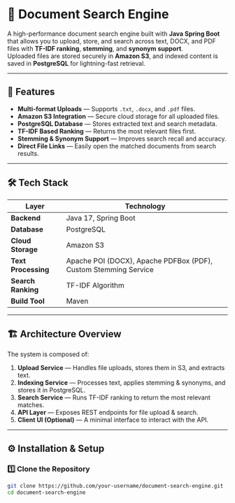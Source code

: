 # 📄 Document Search Engine

A high-performance document search engine built with **Java Spring Boot** that allows you to upload, store, and search across text, DOCX, and PDF files with **TF-IDF ranking**, **stemming**, and **synonym support**.  
Uploaded files are stored securely in **Amazon S3**, and indexed content is saved in **PostgreSQL** for lightning-fast retrieval.

---

## 🚀 Features

- **Multi-format Uploads** — Supports `.txt`, `.docx`, and `.pdf` files.
- **Amazon S3 Integration** — Secure cloud storage for all uploaded files.
- **PostgreSQL Database** — Stores extracted text and search metadata.
- **TF-IDF Based Ranking** — Returns the most relevant files first.
- **Stemming & Synonym Support** — Improves search recall and accuracy.
- **Direct File Links** — Easily open the matched documents from search results.

---

## 🛠 Tech Stack

| Layer              | Technology |
|--------------------|------------|
| **Backend**        | Java 17, Spring Boot |
| **Database**       | PostgreSQL |
| **Cloud Storage**  | Amazon S3 |
| **Text Processing**| Apache POI (DOCX), Apache PDFBox (PDF), Custom Stemming Service |
| **Search Ranking** | TF-IDF Algorithm |
| **Build Tool**     | Maven |

---

## 🏗 Architecture Overview

The system is composed of:
1. **Upload Service** — Handles file uploads, stores them in S3, and extracts text.
2. **Indexing Service** — Processes text, applies stemming & synonyms, and stores it in PostgreSQL.
3. **Search Service** — Runs TF-IDF ranking to return the most relevant matches.
4. **API Layer** — Exposes REST endpoints for file upload & search.
5. **Client UI (Optional)** — A minimal interface to interact with the API.


---

## ⚙️ Installation & Setup

### 1️⃣ Clone the Repository
```bash
git clone https://github.com/your-username/document-search-engine.git
cd document-search-engine
